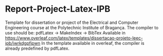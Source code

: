 # Report-Project-Latex-IPB
Template for dissertation or project of the Electrical and Computer Engineering course at the Polytechnic Institute of Bragança.
The compiler to use should be: pdfLatex -> MakeIndex -> BibTex
Available in https://www.overleaf.com/latex/templates/dissertacao-projeto-leec-ipb/jwrkdgpfjpwn
In the template available in overleaf, the compiler is already predefined by pdfLatex.
